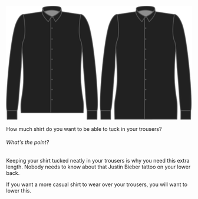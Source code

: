 ![Längenzugabe](lengthbonus.svg)

How much shirt do you want to be able to tuck in your trousers?

<Note>

###### What's the point?

Keeping your shirt tucked neatly in your trousers is why you need this extra length. 
Nobody needs to know about that Justin Bieber tattoo on your lower back.

If you want a more casual shirt to wear over your trousers, you will want to lower this.

</Note>
